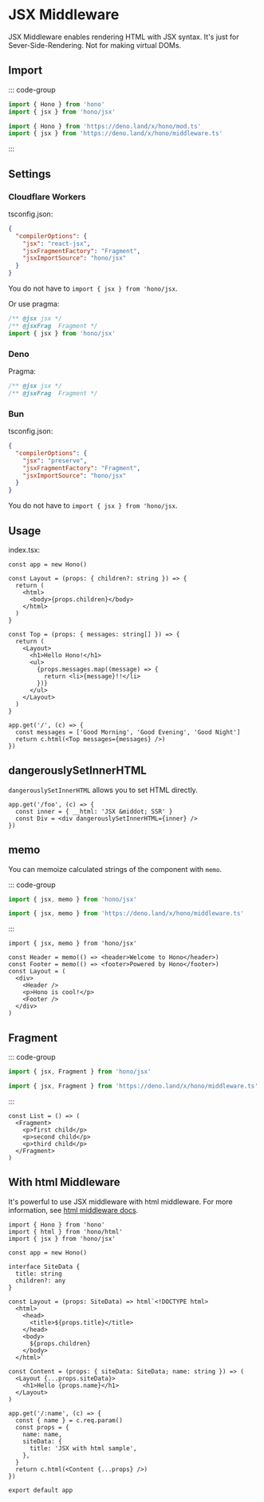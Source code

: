 # JSX Middleware

JSX Middleware enables rendering HTML with JSX syntax.
It's just for Sever-Side-Rendering. Not for making virtual DOMs.

## Import

::: code-group

```ts [npm]
import { Hono } from 'hono'
import { jsx } from 'hono/jsx'
```

```ts [Deno]
import { Hono } from 'https://deno.land/x/hono/mod.ts'
import { jsx } from 'https://deno.land/x/hono/middleware.ts'
```

:::

## Settings

### Cloudflare Workers

tsconfig.json:

```json
{
  "compilerOptions": {
    "jsx": "react-jsx",
    "jsxFragmentFactory": "Fragment",
    "jsxImportSource": "hono/jsx"
  }
}
```

You do not have to `import { jsx } from 'hono/jsx`.

Or use pragma:

```ts
/** @jsx jsx */
/** @jsxFrag  Fragment */
import { jsx } from 'hono/jsx'
```

### Deno

Pragma:

```ts
/** @jsx jsx */
/** @jsxFrag  Fragment */
```

### Bun

tsconfig.json:

```json
{
  "compilerOptions": {
    "jsx": "preserve",
    "jsxFragmentFactory": "Fragment",
    "jsxImportSource": "hono/jsx"
  }
}
```

You do not have to `import { jsx } from 'hono/jsx`.

## Usage

index.tsx:

```tsx
const app = new Hono()

const Layout = (props: { children?: string }) => {
  return (
    <html>
      <body>{props.children}</body>
    </html>
  )
}

const Top = (props: { messages: string[] }) => {
  return (
    <Layout>
      <h1>Hello Hono!</h1>
      <ul>
        {props.messages.map((message) => {
          return <li>{message}!!</li>
        })}
      </ul>
    </Layout>
  )
}

app.get('/', (c) => {
  const messages = ['Good Morning', 'Good Evening', 'Good Night']
  return c.html(<Top messages={messages} />)
})
```

## dangerouslySetInnerHTML

`dangerouslySetInnerHTML` allows you to set HTML directly.

```tsx
app.get('/foo', (c) => {
  const inner = { __html: 'JSX &middot; SSR' }
  const Div = <div dangerouslySetInnerHTML={inner} />
})
```

## memo

You can memoize calculated strings of the component with `memo`.

::: code-group

```ts [npm]
import { jsx, memo } from 'hono/jsx'
```

```ts [Deno]
import { jsx, memo } from 'https://deno.land/x/hono/middleware.ts'
```

:::

```tsx
import { jsx, memo } from 'hono/jsx'

const Header = memo(() => <header>Welcome to Hono</header>)
const Footer = memo(() => <footer>Powered by Hono</footer>)
const Layout = (
  <div>
    <Header />
    <p>Hono is cool!</p>
    <Footer />
  </div>
)
```

## Fragment

::: code-group

```ts [npm]
import { jsx, Fragment } from 'hono/jsx'
```

```ts [Deno]
import { jsx, Fragment } from 'https://deno.land/x/hono/middleware.ts'
```

:::

```tsx
const List = () => (
  <Fragment>
    <p>first child</p>
    <p>second child</p>
    <p>third child</p>
  </Fragment>
)
```

## With html Middleware

It's powerful to use JSX middleware with html middleware.
For more information, see [html middleware docs](/middleware/builtin/html).

```tsx
import { Hono } from 'hono'
import { html } from 'hono/html'
import { jsx } from 'hono/jsx'

const app = new Hono()

interface SiteData {
  title: string
  children?: any
}

const Layout = (props: SiteData) => html`<!DOCTYPE html>
  <html>
    <head>
      <title>${props.title}</title>
    </head>
    <body>
      ${props.children}
    </body>
  </html>`

const Content = (props: { siteData: SiteData; name: string }) => (
  <Layout {...props.siteData}>
    <h1>Hello {props.name}</h1>
  </Layout>
)

app.get('/:name', (c) => {
  const { name } = c.req.param()
  const props = {
    name: name,
    siteData: {
      title: 'JSX with html sample',
    },
  }
  return c.html(<Content {...props} />)
})

export default app
```
